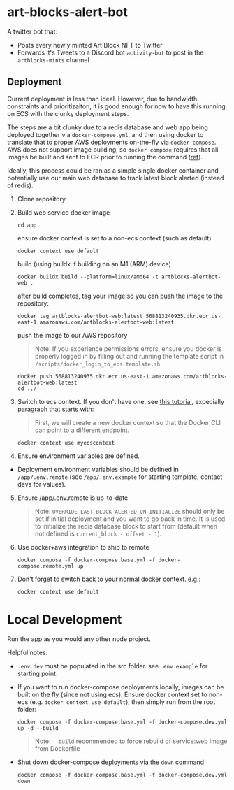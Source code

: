 # art-blocks-alert-bot

A twitter bot that:

- Posts every newly minted Art Block NFT to Twitter
- Forwards it's Tweets to a Discord bot `activity-bot` to post in the `artblocks-mints` channel

## Deployment

Current deployment is less than ideal. However, due to bandwidth constraints and prioritizaiton, it is good enough for now to have this running on ECS with the clunky deployment steps.

The steps are a bit clunky due to a redis database and web app being deployed together via `docker-compose.yml`, and then using docker to translate that to proper AWS deployments on-the-fly via `docker compose`. AWS does not support image building, so `docker compose` requires that all images be built and sent to ECR prior to running the command ([ref](https://docs.docker.com/cloud/ecs-compose-features/)).

Ideally, this process could be ran as a simple single docker container and potentially use our main web database to track latest block alerted (instead of redis).

1.  Clone repository
2.  Build web service docker image
    ```shell
    cd app
    ```
    ensure docker context is set to a non-ecs context (such as default)
    ```shell
    docker context use default
    ```
    build (using buildx if building on an M1 (ARM) device)
    ```shell
    docker buildx build --platform=linux/amd64 -t artblocks-alertbot-web .
    ```
    after build completes, tag your image so you can push the image to the repository:
    ```shell
    docker tag artblocks-alertbot-web:latest 568813240935.dkr.ecr.us-east-1.amazonaws.com/artblocks-alertbot-web:latest
    ```
    push the image to our AWS repository
    > Note: If you experience permissions errors, ensure you docker is properly logged in by filling out and running the template script in `/scripts/docker_login_to_ecs.template.sh`.
    ```shell
    docker push 568813240935.dkr.ecr.us-east-1.amazonaws.com/artblocks-alertbot-web:latest
    cd ../
    ```

3.  Switch to ecs context. If you don't have one, see [this tutorial](https://aws.amazon.com/blogs/containers/deploy-applications-on-amazon-ecs-using-docker-compose/), expecially paragraph that starts with:

    > First, we will create a new docker context so that the Docker CLI can point to a different endpoint.

    ```shell
    docker context use myecscontext
    ```

4.  Ensure environment variables are defined.

- Deployment environment variables should be defined in `/app/.env.remote` (see `/app/.env.example` for starting template; contact devs for values).

5.  Ensure /app/.env.remote is up-to-date
    >Note: `OVERRIDE_LAST_BLOCK_ALERTED_ON_INITIALIZE` should only be set if initial deployment and you want to go back in time. It is used to initialize the redis database block to start from (default when not defined is `current_block - offset - 1`).

6.  Use docker+aws integration to ship to remote

    ```shell
    docker compose -f docker-compose.base.yml -f docker-compose.remote.yml up
    ```

7.  Don't forget to switch back to your normal docker context. e.g.:

    ```shell
    docker context use default
    ```

# Local Development

Run the app as you would any other node project.

Helpful notes:

- `.env.dev` must be populated in the src folder. see `.env.example` for starting point.
- If you want to run docker-compose deployments locally, images can be built on the fly (since not using ecs). Ensure docker context set to non-ecs (e.g. `docker context use default`), then simply run from the root folder:
  ```shell
  docker compose -f docker-compose.base.yml -f docker-compose.dev.yml up -d --build
  ```
  > Note: `--build` recommended to force rebuild of service:web image from Dockerfile

- Shut down docker-compose deployments via the `down` command
  ```shell
  docker compose -f docker-compose.base.yml -f docker-compose.dev.yml down
  ```
